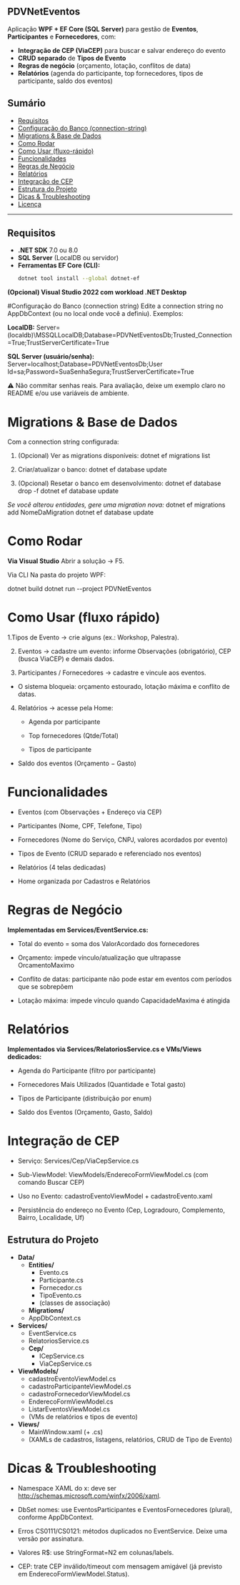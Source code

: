 ## PDVNetEventos

Aplicação **WPF + EF Core (SQL Server)** para gestão de **Eventos**, **Participantes** e **Fornecedores**, com:
- **Integração de CEP (ViaCEP)** para buscar e salvar endereço do evento
- **CRUD separado** de **Tipos de Evento**
- **Regras de negócio** (orçamento, lotação, conflitos de data)
- **Relatórios** (agenda do participante, top fornecedores, tipos de participante, saldo dos eventos)

## Sumário
- [Requisitos](#requisitos)
- [Configuração do Banco (connection-string)](#configuração-do-banco-connection-string)
- [Migrations & Base de Dados](#migrations--base-de-dados)
- [Como Rodar](#como-rodar)
- [Como Usar (fluxo-rápido)](#como-usar-fluxo-rápido)
- [Funcionalidades](#funcionalidades)
- [Regras de Negócio](#regras-de-negócio)
- [Relatórios](#relatórios)
- [Integração de CEP](#integração-de-cep)
- [Estrutura do Projeto](#estrutura-do-projeto)
- [Dicas & Troubleshooting](#dicas--troubleshooting)
- [Licença](#licença)

---

## Requisitos
- **.NET SDK** 7.0 ou 8.0  
- **SQL Server** (LocalDB ou servidor)  
- **Ferramentas EF Core (CLI):**
  ```bash
  dotnet tool install --global dotnet-ef
  
**(Opcional) Visual Studio 2022 com workload .NET Desktop**

#Configuração do Banco (connection string)
Edite a connection string no AppDbContext (ou no local onde você a definiu). Exemplos:

**LocalDB:**
Server=(localdb)\MSSQLLocalDB;Database=PDVNetEventosDb;Trusted_Connection=True;TrustServerCertificate=True

**SQL Server (usuário/senha):**
Server=localhost;Database=PDVNetEventosDb;User Id=sa;Password=SuaSenhaSegura;TrustServerCertificate=True

⚠️ Não commitar senhas reais. Para avaliação, deixe um exemplo claro no README e/ou use variáveis de ambiente.


# Migrations & Base de Dados

Com a connection string configurada:

1. (Opcional) Ver as migrations disponíveis:
dotnet ef migrations list


2. Criar/atualizar o banco:
dotnet ef database update


3. (Opcional) Resetar o banco em desenvolvimento:
dotnet ef database drop -f
dotnet ef database update


*Se você alterou entidades, gere uma migration nova:*
dotnet ef migrations add NomeDaMigration
dotnet ef database update

# Como Rodar
**Via Visual Studio**
Abrir a solução → F5.

Via CLI
Na pasta do projeto WPF:

dotnet build
dotnet run --project PDVNetEventos

# Como Usar (fluxo rápido)

1.Tipos de Evento → crie alguns (ex.: Workshop, Palestra).

2. Eventos → cadastre um evento: informe Observações (obrigatório), CEP (busca ViaCEP) e demais dados.

3. Participantes / Fornecedores → cadastre e vincule aos eventos.

  - O sistema bloqueia: orçamento estourado, lotação máxima e conflito de datas.

4. Relatórios → acesse pela Home:

   - Agenda por participante

   - Top fornecedores (Qtde/Total)

   - Tipos de participante

  - Saldo dos eventos (Orçamento − Gasto)

# Funcionalidades

  - Eventos (com Observações + Endereço via CEP)

  - Participantes (Nome, CPF, Telefone, Tipo)

  - Fornecedores (Nome do Serviço, CNPJ, valores acordados por evento)

  - Tipos de Evento (CRUD separado e referenciado nos eventos)

  - Relatórios (4 telas dedicadas)

  - Home organizada por Cadastros e Relatórios

# Regras de Negócio

  **Implementadas em Services/EventService.cs:**

  - Total do evento = soma dos ValorAcordado dos fornecedores

  - Orçamento: impede vínculo/atualização que ultrapasse OrcamentoMaximo

  - Conflito de datas: participante não pode estar em eventos com períodos que se sobrepõem

  - Lotação máxima: impede vínculo quando CapacidadeMaxima é atingida

# Relatórios

 **Implementados via Services/RelatoriosService.cs e VMs/Views dedicados:**

  - Agenda do Participante (filtro por participante)

  - Fornecedores Mais Utilizados (Quantidade e Total gasto)

  - Tipos de Participante (distribuição por enum)

  - Saldo dos Eventos (Orçamento, Gasto, Saldo)

# Integração de CEP

  - Serviço: Services/Cep/ViaCepService.cs

  - Sub-ViewModel: ViewModels/EnderecoFormViewModel.cs (com comando Buscar CEP)

  - Uso no Evento: cadastroEventoViewModel + cadastroEvento.xaml

  - Persistência do endereço no Evento (Cep, Logradouro, Complemento, Bairro, Localidade, Uf)

## Estrutura do Projeto

- **Data/**
  - **Entities/**
    - Evento.cs
    - Participante.cs
    - Fornecedor.cs
    - TipoEvento.cs
    - (classes de associação)
  - **Migrations/**
  - AppDbContext.cs
- **Services/**
  - EventService.cs
  - RelatoriosService.cs
  - **Cep/**
    - ICepService.cs
    - ViaCepService.cs
- **ViewModels/**
  - cadastroEventoViewModel.cs
  - cadastroParticipanteViewModel.cs
  - cadastroFornecedorViewModel.cs
  - EnderecoFormViewModel.cs
  - ListarEventosViewModel.cs
  - (VMs de relatórios e tipos de evento)
- **Views/**
  - MainWindow.xaml (+ .cs)
  - (XAMLs de cadastros, listagens, relatórios, CRUD de Tipo de Evento)

# Dicas & Troubleshooting

  - Namespace XAML do x: deve ser http://schemas.microsoft.com/winfx/2006/xaml.

  - DbSet nomes: use EventosParticipantes e EventosFornecedores (plural), conforme AppDbContext.

  - Erros CS0111/CS0121: métodos duplicados no EventService. Deixe uma versão por assinatura.

  - Valores R$: use StringFormat=N2 em colunas/labels.

  - CEP: trate CEP inválido/timeout com mensagem amigável (já previsto em EnderecoFormViewModel.Status).





